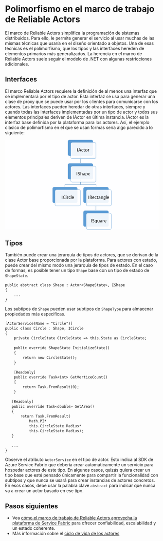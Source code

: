 <properties
   pageTitle="Polimorfismo en el marco de Reliable Actors | Microsoft Azure"
   description="Cree jerarquías de tipos e interfaces de .NET en el marco de trabajo de Reliable Actors para volver a usar la funcionalidad y las definiciones de la API."
   services="service-fabric"
   documentationCenter=".net"
   authors="seanmck"
   manager="timlt"
   editor=""/>

<tags
   ms.service="service-fabric"
   ms.devlang="dotnet"
   ms.topic="article"
   ms.tgt_pltfrm="NA"
   ms.workload="NA"
   ms.date="12/01/2015"
   ms.author="seanmck"/>

# Polimorfismo en el marco de trabajo de Reliable Actors

El marco de Reliable Actors simplifica la programación de sistemas distribuidos. Para ello, le permite generar el servicio al usar muchas de las mismas técnicas que usaría en el diseño orientado a objetos. Una de esas técnicas es el polimorfismo, que los tipos y las interfaces hereden de elementos primarios más generalizados. La herencia en el marco de Reliable Actors suele seguir el modelo de .NET con algunas restricciones adicionales.

## Interfaces

El marco Reliable Actors requiere la definición de al menos una interfaz que se implementará por el tipo de actor. Esta interfaz se usa para generar una clase de proxy que se puede usar por los clientes para comunicarse con los actores. Las interfaces pueden heredar de otras interfaces, siempre y cuando todas las interfaces implementadas por un tipo de actor y todos sus elementos principales deriven de IActor en última instancia. IActor es la interfaz base definida por la plataforma para los actores. Así, el ejemplo clásico de polimorfismo en el que se usan formas sería algo parecido a lo siguiente:

![Jerarquía de la interfaz de los actores de forma][shapes-interface-hierarchy]


## Tipos

También puede crear una jerarquía de tipos de actores, que se derivan de la clase Actor base proporcionada por la plataforma. Para actores con estado, puede crear del mismo modo una jerarquía de tipos de estado. En el caso de formas, es posible tener un tipo `Shape` base con un tipo de estado de `ShapeState`.

    public abstract class Shape : Actor<ShapeState>, IShape
    {
        ...
    }

Los subtipos de `Shape` pueden usar subtipos de `ShapeType` para almacenar propiedades más específicas.

    [ActorService(Name = "Circle")]
    public class Circle : Shape, ICircle
    {
        private CircleState CircleState => this.State as CircleState;

        public override ShapeState InitializeState()
        {
            return new CircleState();
        }

        [Readonly]
        public override Task<int> GetVerticeCount()
        {
            return Task.FromResult(0);
        }

       [Readonly]
       public override Task<double> GetArea()
       {
           return Task.FromResult(
               Math.PI*
               this.CircleState.Radius*
               this.CircleState.Radius);
       }

       ...
    }

Observe el atributo `ActorService` en el tipo de actor. Esto indica al SDK de Azure Service Fabric que debería crear automáticamente un servicio para hospedar actores de este tipo. En algunos casos, quizás quiera crear un tipo base que esté pensado únicamente para compartir la funcionalidad con subtipos y que nunca se usará para crear instancias de actores concretos. En esos casos, debe usar la palabra clave `abstract` para indicar que nunca va a crear un actor basado en ese tipo.


## Pasos siguientes

- Vea [cómo el marco de trabajo de Reliable Actors aprovecha la plataforma de Service Fabric](service-fabric-reliable-actors-platform.md) para ofrecer confiabilidad, escalabilidad y un estado coherente.
- Más información sobre el [ciclo de vida de los actores](service-fabric-reliable-actors-lifecycle.md)

<!-- Image references -->

[shapes-interface-hierarchy]: ./media/service-fabric-reliable-actors-polymorphism/Shapes-Interface-Hierarchy.png

<!---HONumber=AcomDC_0114_2016-->